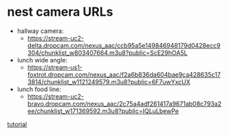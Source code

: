 # nest camera URLs
* hallway camera:
    - https://stream-uc2-delta.dropcam.com/nexus_aac/ccb95a5e149846948179d0428ecc9304/chunklist_w803407664.m3u8?public=ScE29hOA5L
* lunch wide angle:
    - https://stream-us1-foxtrot.dropcam.com/nexus_aac/f2a6b836da604bae9ca428635c173814/chunklist_w1121249579.m3u8?public=6F7uwYxcUX
* lunch food line:
    - https://stream-uc2-bravo.dropcam.com/nexus_aac/2c75a4adf261417a9671ab08c793a2ee/chunklist_w171369592.m3u8?public=IQLuLbewPe

[tutorial](https://www.pyimagesearch.com/2018/08/13/opencv-people-counter/)
